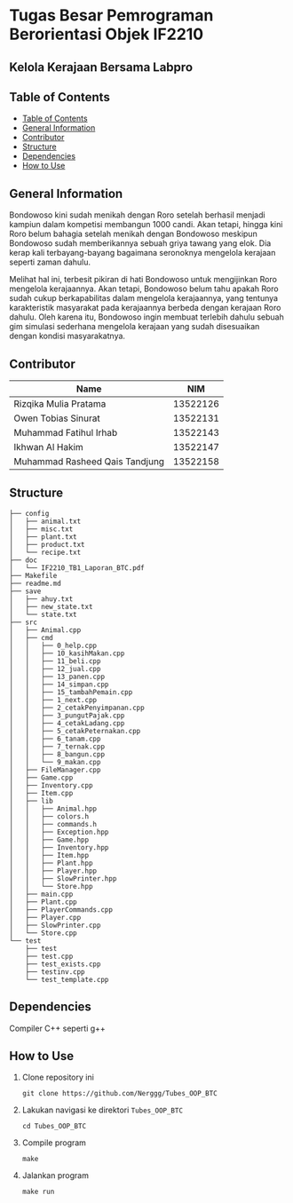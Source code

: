 # Tugas Besar Pemrograman Berorientasi Objek IF2210

## Kelola Kerajaan Bersama Labpro

## Table of Contents

- [Table of Contents](#table-of-contents)
- [General Information](#general-information)
- [Contributor](#contributor)
- [Structure](#structure)
- [Dependencies](#dependencies)
- [How to Use](#how-to-use)

## General Information

Bondowoso kini sudah menikah dengan Roro setelah berhasil menjadi kampiun dalam kompetisi membangun 1000 candi. Akan tetapi, hingga kini Roro belum bahagia setelah menikah dengan Bondowoso meskipun Bondowoso sudah memberikannya sebuah griya tawang yang elok. Dia kerap kali terbayang-bayang bagaimana seronoknya mengelola kerajaan seperti zaman dahulu. 

Melihat hal ini, terbesit pikiran di hati Bondowoso untuk mengijinkan Roro mengelola kerajaannya. Akan tetapi, Bondowoso belum tahu apakah Roro sudah cukup berkapabilitas dalam mengelola kerajaannya, yang tentunya karakteristik masyarakat pada kerajaannya berbeda dengan kerajaan Roro dahulu. Oleh karena itu, Bondowoso ingin membuat terlebih dahulu sebuah gim simulasi sederhana mengelola kerajaan yang sudah disesuaikan dengan kondisi masyarakatnya.

## Contributor

| Name                    | NIM      |
| ----------------------- | -------- |
| Rizqika Mulia Pratama | 13522126 |
| Owen Tobias Sinurat | 13522131 |
| Muhammad Fatihul Irhab | 13522143 |
| Ikhwan Al Hakim         | 13522147 |
| Muhammad Rasheed Qais Tandjung | 13522158 |

## Structure

```
├── config
│   ├── animal.txt
│   ├── misc.txt
│   ├── plant.txt
│   ├── product.txt
│   └── recipe.txt
├── doc
│   └── IF2210_TB1_Laporan_BTC.pdf
├── Makefile
├── readme.md
├── save
│   ├── ahuy.txt
│   ├── new_state.txt
│   └── state.txt
├── src
│   ├── Animal.cpp
│   ├── cmd
│   │   ├── 0_help.cpp
│   │   ├── 10_kasihMakan.cpp
│   │   ├── 11_beli.cpp
│   │   ├── 12_jual.cpp
│   │   ├── 13_panen.cpp
│   │   ├── 14_simpan.cpp
│   │   ├── 15_tambahPemain.cpp
│   │   ├── 1_next.cpp
│   │   ├── 2_cetakPenyimpanan.cpp
│   │   ├── 3_pungutPajak.cpp
│   │   ├── 4_cetakLadang.cpp
│   │   ├── 5_cetakPeternakan.cpp
│   │   ├── 6_tanam.cpp
│   │   ├── 7_ternak.cpp
│   │   ├── 8_bangun.cpp
│   │   └── 9_makan.cpp
│   ├── FileManager.cpp
│   ├── Game.cpp
│   ├── Inventory.cpp
│   ├── Item.cpp
│   ├── lib
│   │   ├── Animal.hpp
│   │   ├── colors.h
│   │   ├── commands.h
│   │   ├── Exception.hpp
│   │   ├── Game.hpp
│   │   ├── Inventory.hpp
│   │   ├── Item.hpp
│   │   ├── Plant.hpp
│   │   ├── Player.hpp
│   │   ├── SlowPrinter.hpp
│   │   └── Store.hpp
│   ├── main.cpp
│   ├── Plant.cpp
│   ├── PlayerCommands.cpp
│   ├── Player.cpp
│   ├── SlowPrinter.cpp
│   └── Store.cpp
└── test
    ├── test
    ├── test.cpp
    ├── test_exists.cpp
    ├── testinv.cpp
    └── test_template.cpp
```

## Dependencies

Compiler C++ seperti g++

## How to Use

1. Clone repository ini
   ```
   git clone https://github.com/Nerggg/Tubes_OOP_BTC
   ```
2. Lakukan navigasi ke direktori `Tubes_OOP_BTC`
   ```
   cd Tubes_OOP_BTC
   ```
3. Compile program
   ```
   make
   ```
4. Jalankan program
   ```
   make run
   ```
